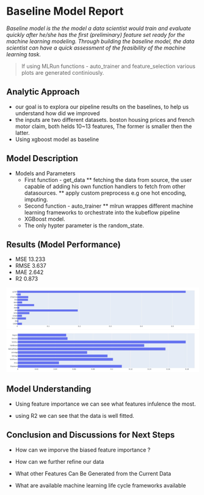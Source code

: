 # Baseline Model Report

_Baseline model is the the model a data scientist would train and evaluate quickly after he/she has the first (preliminary) feature set ready for the machine learning modeling. Through building the baseline model, the data scientist can have a quick assessment of the feasibility of the machine learning task._

> If using MLRun functions - auto_trainer and feature_selection various plots are generated continiously. 

## Analytic Approach
* our goal is to explora our pipeline results on the baselines, to help us understand how did we improved
* the inputs are two different datasets. boston housing prices and french motor claim, both helds 10~13 features, The former is smaller then the latter.
* Using xgboost model as baseline

## Model Description

* Models and Parameters
	* First function - get_data 
	** fetching the data from source, the user capable of adding his own function handlers to fetch from other datasources.
	** apply custom preprocess e.g one hot encoding, imputing.
	* Second function - auto_trainer
	** mlrun wrappes different machine learning frameworks to orchestrate into the kubeflow pipeline
	* XGBoost model.
	* The only hypter parameter is the random_state.


## Results (Model Performance)
* MSE 13.233
* RMSE 3.637
* MAE 2.642
* R2 0.873

![housing_baseline](housing_baseline.jpeg)
![motor_baseline](motor_baseline.jpeg)

## Model Understanding

* Using feature importance we can see what features infulence the most.

* using R2 we can see that the data is well fitted.



## Conclusion and Discussions for Next Steps

* How can we imporve the biased feature importance ?

* How can we further refine our data

* What other Features Can Be Generated from the Current Data

* What are available machine learning life cycle frameworks available
